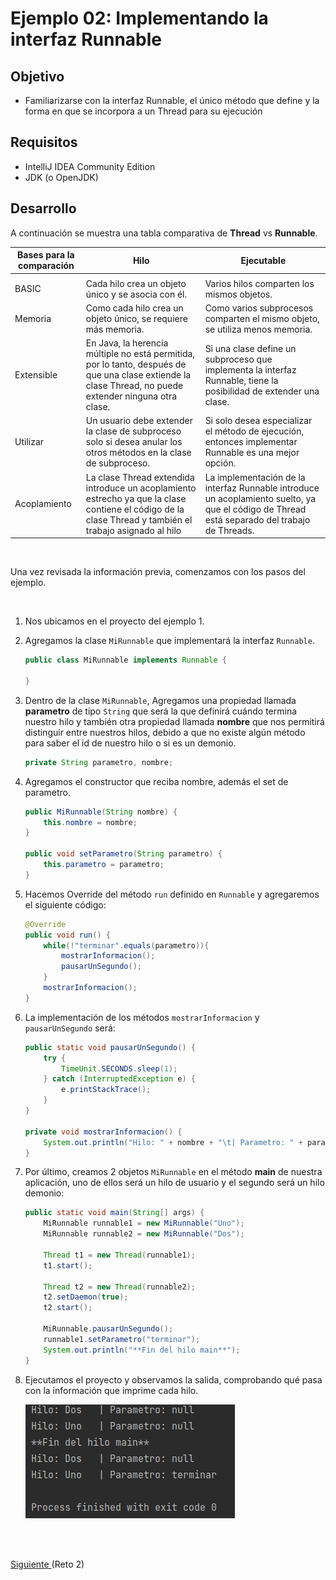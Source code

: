 # Ejemplo 02: Implementando la interfaz Runnable

## Objetivo

- Familiarizarse con la interfaz Runnable, el único método que define y la forma en que se incorpora a un Thread para su ejecución

## Requisitos

- IntelliJ IDEA Community Edition
- JDK (o OpenJDK)

## Desarrollo

A continuación se muestra una tabla comparativa de **Thread** vs **Runnable**.

| Bases para la comparación | Hilo | Ejecutable |
| ------------- | ------------- |------------- |
|  |  |  |
| BASIC | Cada hilo crea un objeto único y se asocia con él. | Varios hilos comparten los mismos objetos. |
| Memoria | Como cada hilo crea un objeto único, se requiere más memoria. | Como varios subprocesos comparten el mismo objeto, se utiliza menos memoria. |
| Extensible | En Java, la herencia múltiple no está permitida, por lo tanto, después de que una clase extiende la clase Thread, no puede extender ninguna otra clase. | Si una clase define un subproceso que implementa la interfaz Runnable, tiene la posibilidad de extender una clase. |
| Utilizar | Un usuario debe extender la clase de subproceso solo si desea anular los otros métodos en la clase de subproceso. | Si solo desea especializar el método de ejecución, entonces implementar Runnable es una mejor opción. |
| Acoplamiento | La clase Thread extendida introduce un acoplamiento estrecho ya que la clase contiene el código de la clase Thread y también el trabajo asignado al hilo | La implementación de la interfaz Runnable introduce un acoplamiento suelto, ya que el código de Thread está separado del trabajo de Threads. |

<br/>

Una vez revisada la información previa, comenzamos con los pasos del ejemplo.

<br/>

1. Nos ubicamos en el proyecto del ejemplo 1.

2. Agregamos la clase `MiRunnable` que implementará la interfaz `Runnable`.

	```java
    public class MiRunnable implements Runnable {

    }
    ```

3. Dentro de la clase `MiRunnable`, Agregamos una propiedad llamada **parametro** de tipo `String` que será la que definirá cuándo termina nuestro hilo y también otra propiedad llamada **nombre** que nos permitirá distinguir entre nuestros hilos, debido a que no existe algún método para saber el id de nuestro hilo o si es un demonio.

	```java
    private String parametro, nombre;
	```

4. Agregamos el constructor que reciba nombre, además el set de parametro.

	```java
    public MiRunnable(String nombre) {
        this.nombre = nombre;
    }

	public void setParametro(String parametro) {
        this.parametro = parametro;
    }
	```

5. Hacemos Override del método `run` definido en `Runnable` y agregaremos el siguiente código:

	```java
	@Override
	public void run() {
		while(!"terminar".equals(parametro)){
			mostrarInformacion();
			pausarUnSegundo();
		}
		mostrarInformacion();
	}
	```

6. La implementación de los métodos `mostrarInformacion` y `pausarUnSegundo` será:

	```java
	public static void pausarUnSegundo() {
		try {
			TimeUnit.SECONDS.sleep(1);
		} catch (InterruptedException e) {
			e.printStackTrace();
		}
	}

	private void mostrarInformacion() {
		System.out.println("Hilo: " + nombre + "\t| Parametro: " + parametro);
	}
	```

7. Por último, creamos 2 objetos `MiRunnable` en el método **main** de nuestra aplicación, uno de ellos será un hilo de usuario y el segundo será un hilo demonio:

	```java
	public static void main(String[] args) {
		MiRunnable runnable1 = new MiRunnable("Uno");
        MiRunnable runnable2 = new MiRunnable("Dos");

        Thread t1 = new Thread(runnable1);
        t1.start();

        Thread t2 = new Thread(runnable2);
        t2.setDaemon(true);
        t2.start();

        MiRunnable.pausarUnSegundo();
        runnable1.setParametro("terminar");
        System.out.println("**Fin del hilo main**");
	}
	```

8. Ejecutamos el proyecto y observamos la salida, comprobando qué pasa con la información que imprime cada hilo.

    ![Ejecución](img/img_01.png)


<br/>
<br/>

[Siguiente ](../Reto-02/Readme.md)(Reto 2)